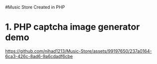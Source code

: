 #Music Store Created in PHP
# 1. PHP captcha image generator demo


https://github.com/nihad1213/Music-Store/assets/99197650/237a0164-6ca3-426c-8ad6-9a6cdadf6cbe

